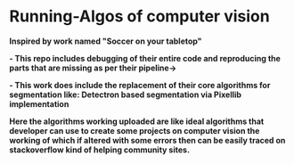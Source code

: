 # Running-Algos of computer vision
<b>Inspired by work named "Soccer on your tabletop"</b><br/>

<b>- This repo includes debugging of their entire code and reproducing the parts that are missing as per their pipeline-><br/>
  
<b>- This work does include the replacement of their core algorithms for segmentation like: Detectron based segmentation via Pixellib implementation<br/>

Here the algorithms working uploaded are like ideal algorithms that developer can use to create some projects on computer vision the working of which if altered with some errors then can be easily traced on stackoverflow kind of helping community sites.<br/>

